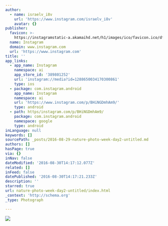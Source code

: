 ```yaml
---
author:
  - name: israelv_i8v
    url: 'https://www.instagram.com/israelv_i8v'
    avatar: {}
publisher:
  favicon: >-
    https://instagramstatic-a.akamaihd.net/h1/images/ico/favicon.ico/dfa85bb1fd63.ico
  name: Instagram
  domain: www.instagram.com
  url: 'https://www.instagram.com'
title: ''
app_links:
  - app_name: Instagram
    namespace: ai
    app_store_id: '389801252'
    url: 'instagram://media?id=1288650034170300861'
    type: ios
  - package: com.instagram.android
    app_name: Instagram
    namespace: ai
    url: 'https://www.instagram.com/p/BHiNGDmhAm9/'
    type: android
  - path: https/instagram.com/p/BHiNGDmhAm9/
    package: com.instagram.android
    namespace: google
    type: android
inLanguage: null
keywords: []
sourcePath: _posts/2016-08-29-nature-photo-week-day2-untitled.md
authors: []
hasPage: true
via: {}
inNav: false
dateModified: '2016-08-30T14:17:12.077Z'
related: []
inFeed: false
datePublished: '2016-08-30T14:17:21.233Z'
description: ''
starred: true
url: nature-photo-week-day2-untitled/index.html
_context: 'http://schema.org'
_type: Photograph

---
```

![](https://imgflo.herokuapp.com/graph/vahj1ThiexotieMo/23aad31b616a50da59f0af407a06aa20/noop.jpg?input=https%3A%2F%2Fscontent.cdninstagram.com%2Ft51.2885-15%2Fs640x640%2Fsh0.08%2Fe35%2F13628240_1571119669848546_1510205395_n.jpg%3Fig_cache_key%3DMTI4ODY1MDAzNDE3MDMwMDg2MQ%253D%253D.2)